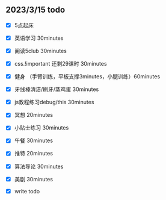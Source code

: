 ## 2023/3/15 todo
- [x] 5点起床
- [x] 英语学习 30minutes
- [x] 阅读5club 30minutes
- [x] css.!important 还剩29课时 30minutes
- [x] 健身 （手臂训练，平板支撑3minutes，小腿训练）60minutes
- [x] 牙线棒清洁/刷牙/蒸鸡蛋 30minutes
- [x] js教程练习debug/this  30minutes
- [x] 冥想 20minutes
- [x] 小贴士练习 30minutes
- [x] 午餐 30minutes
- [x] 推特 20minutes
- [x] 算法导论 30minutes
- [x] 美剧 30minutes
- [x] write todo

